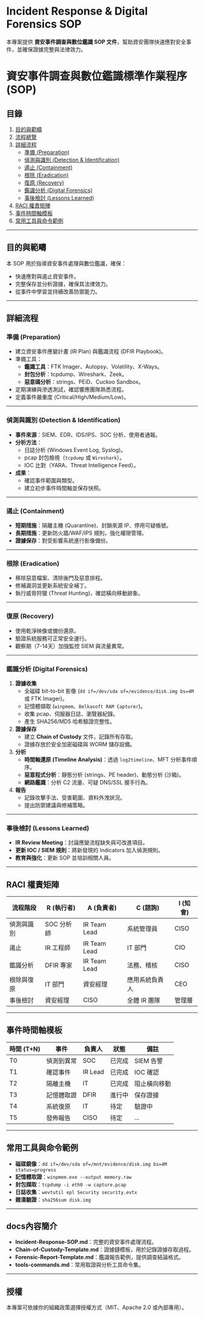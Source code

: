 # Incident Response & Digital Forensics SOP

本專案提供 **資安事件調查與數位鑑識 SOP 文件**，幫助資安團隊快速應對安全事件，並確保證據完整與法律效力。

# 資安事件調查與數位鑑識標準作業程序 (SOP)

## 目錄
1. [目的與範疇](#目的與範疇)
2. [流程總覽](#流程總覽)
3. [詳細流程](#詳細流程)
   - [準備 (Preparation)](#準備-preparation)
   - [偵測與識別 (Detection & Identification)](#偵測與識別-detection--identification)
   - [遏止 (Containment)](#遏止-containment)
   - [根除 (Eradication)](#根除-eradication)
   - [復原 (Recovery)](#復原-recovery)
   - [鑑識分析 (Digital Forensics)](#鑑識分析-digital-forensics)
   - [事後檢討 (Lessons Learned)](#事後檢討-lessons-learned)
4. [RACI 權責矩陣](#raci-權責矩陣)
5. [事件時間軸模板](#事件時間軸模板)
6. [常用工具與命令範例](#常用工具與命令範例)

---

## 目的與範疇
本 SOP 用於指導資安事件處理與數位鑑識，確保：
- 快速應對與遏止資安事件。
- 完整保存並分析證據，確保其法律效力。
- 從事件中學習並持續改善防禦能力。

---

## 詳細流程

### 準備 (Preparation)
- 建立資安事件應變計畫 (IR Plan) 與鑑識流程 (DFIR Playbook)。
- 準備工具：
  - **鑑識工具**：FTK Imager、Autopsy、Volatility、X-Ways。
  - **封包分析**：tcpdump、Wireshark、Zeek。
  - **惡意碼分析**：strings、PEiD、Cuckoo Sandbox。
- 定期演練與滲透測試，確認響應團隊熟悉流程。
- 定義事件嚴重度 (Critical/High/Medium/Low)。

---

### 偵測與識別 (Detection & Identification)
- **事件來源**：SIEM、EDR、IDS/IPS、SOC 分析、使用者通報。
- **分析方法**：
  - 日誌分析 (Windows Event Log, Syslog)。
  - pcap 封包檢視（`tcpdump` 或 `Wireshark`）。
  - IOC 比對（YARA、Threat Intelligence Feed）。
- **成果**：
  - 確認事件範圍與類型。
  - 建立初步事件時間軸並保存快照。

---

### 遏止 (Containment)
- **短期措施**：隔離主機 (Quarantine)、封鎖來源 IP、停用可疑帳號。
- **長期措施**：更新防火牆/WAF/IPS 規則，強化權限管理。
- **證據保存**：對受影響系統進行影像備份。

---

### 根除 (Eradication)
- 移除惡意檔案、清除後門及惡意排程。
- 修補漏洞並更新系統安全補丁。
- 執行威脅狩獵 (Threat Hunting)，確認橫向移動跡象。

---

### 復原 (Recovery)
- 使用乾淨映像或備份還原。
- 驗證系統服務可正常安全運行。
- 觀察期（7-14天）加強監控 SIEM 與流量異常。

---

### 鑑識分析 (Digital Forensics)
1. **證據收集**  
   - 全磁碟 bit-to-bit 影像 (`dd if=/dev/sda of=/evidence/disk.img bs=4M` 或 FTK Imager)。
   - 記憶體擷取 (`winpmem`、`Belkasoft RAM Capturer`)。
   - 收集 pcap、伺服器日誌、瀏覽器紀錄。
   - 產生 SHA256/MD5 哈希驗證完整性。
2. **證據保存**  
   - 建立 **Chain of Custody** 文件，記錄所有存取。
   - 證據存放於安全加密磁碟與 WORM 儲存設備。
3. **分析**  
   - **時間軸還原 (Timeline Analysis)**：透過 `log2timeline`、MFT 分析事件順序。
   - **惡意程式分析**：靜態分析 (strings、PE header)、動態分析 (沙箱)。
   - **網路鑑識**：分析 C2 流量、可疑 DNS/SSL 握手行為。
4. **報告**  
   - 記錄攻擊手法、受害範圍、資料外洩狀況。
   - 提出防禦建議與修補策略。

---

### 事後檢討 (Lessons Learned)
- **IR Review Meeting**：討論應變流程缺失與可改進項目。
- **更新 IOC / SIEM 規則**：將新發現的 Indicators 加入偵測規則。
- **教育與強化**：更新 SOP 並培訓相關人員。

---

## RACI 權責矩陣
| 流程階段     | R (執行者) | A (負責者)  | C (諮詢)        | I (知會)      |
|--------------|------------|-------------|-----------------|---------------|
| 偵測與識別   | SOC 分析師 | IR Team Lead| 系統管理員      | CISO          |
| 遏止         | IR 工程師  | IR Team Lead| IT 部門         | CIO           |
| 鑑識分析     | DFIR 專家  | IR Team Lead| 法務、稽核      | CISO          |
| 根除與復原   | IT 部門    | 資安經理    | 應用系統負責人  | CEO           |
| 事後檢討     | 資安經理   | CISO        | 全體 IR 團隊    | 管理層        |

---

## 事件時間軸模板
| 時間 (T+N) | 事件            | 負責人     | 狀態     | 備註          |
|------------|-----------------|------------|----------|---------------|
| T0         | 偵測到異常      | SOC        | 已完成   | SIEM 告警     |
| T1         | 確認事件        | IR Lead    | 已完成   | IOC 確認      |
| T2         | 隔離主機        | IT         | 已完成   | 阻止橫向移動  |
| T3         | 記憶體取證      | DFIR       | 進行中   | 保存證據      |
| T4         | 系統復原        | IT         | 待定     | 驗證中        |
| T5         | 發佈報告        | CISO       | 待定     | ...           |

---

## 常用工具與命令範例
- **磁碟鏡像**：`dd if=/dev/sda of=/mnt/evidence/disk.img bs=4M status=progress`
- **記憶體取證**：`winpmem.exe --output memory.raw`
- **封包擷取**：`tcpdump -i eth0 -w capture.pcap`
- **日誌收集**：`wevtutil epl Security security.evtx`
- **雜湊驗證**：`sha256sum disk.img`

---

## docs內容簡介
- **Incident-Response-SOP.md**：完整的資安事件處理流程。
- **Chain-of-Custody-Template.md**：證據鏈模板，用於記錄證據存取過程。
- **Forensic-Report-Template.md**：鑑識報告範例，提供調查結論格式。
- **tools-commands.md**：常用取證與分析工具命令集。

---

## 授權
本專案可依據你的組織政策選擇授權方式（MIT、Apache 2.0 或內部專用）。
